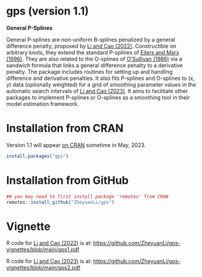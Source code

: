 # gps (version 1.1)

**General P-Splines**

General P-splines are non-uniform B-splines penalized by a general difference penalty, proposed by [Li and Cao (2022)](https://arxiv.org/abs/2201.06808). Constructible on arbitrary knots, they extend the standard P-splines of [Eilers and Marx (1996)](https://doi.org/10.1214/ss/1038425655). They are also related to the O-splines of [O'Sullivan (1986)](https://doi.org/10.1214/ss/1177013525) via a sandwich formula that links a general difference penalty to a derivative penalty. The package includes routines for setting up and handling difference and derivative penalties. It also fits P-splines and O-splines to (x, y) data (optionally weighted) for a grid of smoothing parameter values in the automatic search intervals of [Li and Cao (2023)](https://doi.org/10.1007/s11222-022-10178-z). It aims to facilitate other packages to implement P-splines or O-splines as a smoothing tool in their model estimation framework.

# Installation from CRAN

Version 1.1 will appear [on CRAN](https://CRAN.R-project.org/package=gps) sometime in May, 2023.

```r
install.packages("gps")
```

# Installation from GitHub

```r
## you may need to first install package 'remotes' from CRAN
remotes::install_github("ZheyuanLi/gps")
```

# Vignette

R code for [Li and Cao (2022)](https://arxiv.org/abs/2201.06808) is at: https://github.com/ZheyuanLi/gps-vignettes/blob/main/gps1.pdf

R code for [Li and Cao (2023)](https://doi.org/10.1007/s11222-022-10178-z) is at: https://github.com/ZheyuanLi/gps-vignettes/blob/main/gps2.pdf
